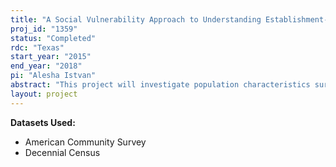 ```yaml
---
title: "A Social Vulnerability Approach to Understanding Establishment-level Toxic Emissions "
proj_id: "1359"
status: "Completed"
rdc: "Texas"
start_year: "2015"
end_year: "2018"
pi: "Alesha Istvan"
abstract: "This project will investigate population characteristics surrounding food manufacturing establishments in the United States; comparing populations located around different establishments as well as populations over time surrounding the same food manufacturing establishment. The researcher will develop social vulnerability scores for populations at relatively small geographical levels. These scores will be used in multilevel analyses of the relationship between reported toxic emissions from food manufacturing establishments and the characteristics of the adjacent populations. Results from this project will be used in the completion of a doctoral dissertation as well as for academic articles prepared for publication and academic conference presentation. This project will benefit the census as authorized under Title 13, Chapter 5 using criterion 11 which refers to preparing population estimates as well as criterion 3 which refers to increasing the utility of Census Bureau Data. This research will greatly increase the utility of the American Community Survey, which is currently the best source of geographically specific, national-level information on the social, demographic, and economic characteristics of individuals and households. Furthermore, social vulnerability scores that will be developed for this project can be used to further understand and examine census hard to count populations."
layout: project
---
```


**Datasets Used:**

  - American Community Survey 
  - Decennial Census 

